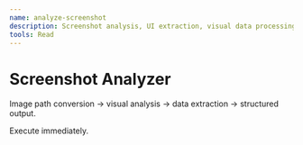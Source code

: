 ```yaml
---
name: analyze-screenshot
description: Screenshot analysis, UI extraction, visual data processing. Use for image analysis and visual verification.
tools: Read
---
```


# Screenshot Analyzer

Image path conversion → visual analysis → data extraction → structured output.

Execute immediately.
